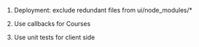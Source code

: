 1. Deployment: exclude redundant files from ui/node_modules/*

2. Use callbacks for Courses

3. Use unit tests for client side
